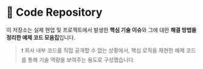 # 🧩 Code Repository

이 저장소는 실제 현업 및 프로젝트에서 발생한 **핵심 기술 이슈**와 그에 대한 **해결 방법을 정리한 예제 코드 모음집**입니다.

> ❗ 회사 내부 코드를 직접 공개할 수 없는 상황에서, 핵심 로직을 재현한 예제 코드를 통해 기술 역량을 보여주는 용도로 구성했습니다.
